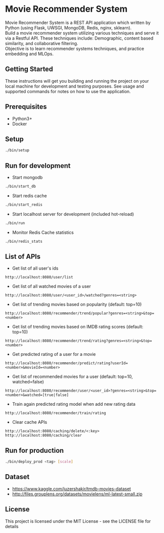 # Movie Recommender System

Movie Recommender System is a REST API application which written by Python (using Flask, UWSGI, MongoDB, Redis, nginx, sklearn).\
Build a movie recommender system utilizing various techniques and serve it via a Restful API. These techniques include: Demographic, content based similarity, and collaborative filtering.\
Objective is to learn recommender systems techniques, and practice embedding and MLOps.

## Getting Started

These instructions will get you building and running the project on your local machine for development and testing purposes. See usage and supported commands for notes on how to use the application.

## Prerequisites

- Python3+
- Docker

## Setup
```bash
./bin/setup
```

## Run for development

- Start mongodb
```bash
./bin/start_db
```
- Start redis cache
```bash
./bin/start_redis
```
- Start localhost server for development (included hot-reload)
```bash
./bin/run
```
- Monitor Redis Cache statistics
```bash
./bin/redis_stats
```

## List of APIs
- Get list of all user's ids
```
http://localhost:8080/user/list
```

- Get list of all watched movies of a user
```
http://localhost:8080/user/<user_id>/watched?genres=<string>
```

- Get list of trending movies based on popularity (default: top=10)
```
http://localhost:8080/recommender/trend/popular?genres=<string>&top=<number>
```

- Get list of trending movies based on IMDB rating scores (default: top=10)
```
http://localhost:8080/recommender/trend/rating?genres=<string>&top=<number>
```

- Get predicted rating of a user for a movie
```
http://localhost:8080/recommender/predict/rating?userId=<number>&movieId=<number>
```

- Get list of recommended movies for a user (default: top=10, watched=false)
```
http://localhost:8080/recommender/user/<user_id>?genres=<string>&top=<number>&watched=[true|false]
```

- Train again predicted rating model when add new rating data
```
http://localhost:8080/recommender/train/rating
```

- Clear cache APIs
```
http://localhost:8080/caching/delete/<:key>
http://localhost:8080/caching/clear
```

## Run for production
```bash
./bin/deploy_prod <tag> [scale]
```

## Dataset
- https://www.kaggle.com/juzershakir/tmdb-movies-dataset
- http://files.grouplens.org/datasets/movielens/ml-latest-small.zip

## License
This project is licensed under the MIT License - see the LICENSE file for details